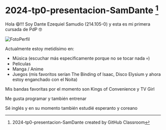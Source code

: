 # 2024-tp0-presentacion-SamDante [^1]

Hola 😄!!! Soy Dante Ezequiel Samudio (214.105-0) y esta es mi primera cursada de PdP 🤓

![FotoPerfil](https://github.com/pdepjm/2024-tp0-presentacion-SamDante/assets/164639555/6b2d9b5c-cb60-4bfa-8820-9f2a4b90bbb5)

Actualmente estoy metidísimo en:
- Música (escuchar más especificamente porque no se tocar nada 💀)
- Películas
- Manga / Anime
- Juegos (mis favoritos serían The Binding of Isaac, Disco Elysium y ahora estoy enganchado con el Noita)

Mis bandas favoritas por el momento son Kings of Convenience y TV Girl

Me gusta programar y también entrenar

Sé inglés y en su momento también estudié esperanto y coreano

[^1]: 2024-tp0-presentacion-SamDante created by GitHub Classroom
